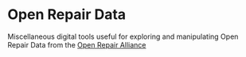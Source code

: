 # Open Repair Data

Miscellaneous digital tools useful for exploring and manipulating Open Repair Data from the [Open Repair Alliance](https://openrepair.org/)